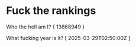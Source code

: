 # Fuck the rankings

Who the hell am I?
{ 13868949 }

What fucking year is it?
[ 2025-03-29T02:50:00Z ]

